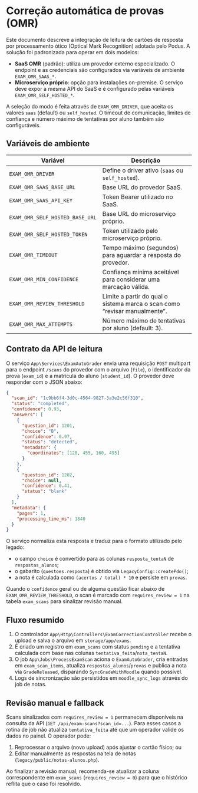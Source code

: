 # Correção automática de provas (OMR)

Este documento descreve a integração de leitura de cartões de resposta por
processamento ótico (Optical Mark Recognition) adotada pelo Podus. A solução foi
padronizada para operar em dois modelos:

- **SaaS OMR** (padrão): utiliza um provedor externo especializado. O endpoint
  e as credenciais são configurados via variáveis de ambiente
  `EXAM_OMR_SAAS_*`.
- **Microserviço próprio**: opção para instalações on-premise. O serviço deve
  expor a mesma API do SaaS e é configurado pelas variáveis
  `EXAM_OMR_SELF_HOSTED_*`.

A seleção do modo é feita através de `EXAM_OMR_DRIVER`, que aceita os valores
`saas` (default) ou `self_hosted`. O timeout de comunicação, limites de
confiança e número máximo de tentativas por aluno também são configuráveis.

## Variáveis de ambiente

| Variável | Descrição |
|----------|-----------|
| `EXAM_OMR_DRIVER` | Define o driver ativo (`saas` ou `self_hosted`). |
| `EXAM_OMR_SAAS_BASE_URL` | Base URL do provedor SaaS. |
| `EXAM_OMR_SAAS_API_KEY` | Token Bearer utilizado no SaaS. |
| `EXAM_OMR_SELF_HOSTED_BASE_URL` | Base URL do microserviço próprio. |
| `EXAM_OMR_SELF_HOSTED_TOKEN` | Token utilizado pelo microserviço próprio. |
| `EXAM_OMR_TIMEOUT` | Tempo máximo (segundos) para aguardar a resposta do provedor. |
| `EXAM_OMR_MIN_CONFIDENCE` | Confiança mínima aceitável para considerar uma marcação válida. |
| `EXAM_OMR_REVIEW_THRESHOLD` | Limite a partir do qual o sistema marca o scan como “revisar manualmente”. |
| `EXAM_OMR_MAX_ATTEMPTS` | Número máximo de tentativas por aluno (default: 3). |

## Contrato da API de leitura

O serviço `App\Services\ExamAutoGrader` envia uma requisição `POST` multipart
para o endpoint `/scans` do provedor com o arquivo (`file`), o identificador da
prova (`exam_id`) e a matrícula do aluno (`student_id`). O provedor deve
responder com o JSON abaixo:

```json
{
  "scan_id": "1c9bb6f4-3d0c-4564-9827-3a3e2c56f310",
  "status": "completed",
  "confidence": 0.93,
  "answers": [
    {
      "question_id": 1201,
      "choice": "B",
      "confidence": 0.97,
      "status": "detected",
      "metadata": {
        "coordinates": [120, 455, 160, 495]
      }
    },
    {
      "question_id": 1202,
      "choice": null,
      "confidence": 0.41,
      "status": "blank"
    }
  ],
  "metadata": {
    "pages": 1,
    "processing_time_ms": 1840
  }
}
```

O serviço normaliza esta resposta e traduz para o formato utilizado pelo legado:
- o campo `choice` é convertido para as colunas `resposta_tentaN` de
  `respostas_alunos`;
- o gabarito (`questoes.resposta`) é obtido via `LegacyConfig::createPdo()`;
- a nota é calculada como `(acertos / total) * 10` e persiste em `provas`.

Quando o `confidence` geral ou de alguma questão ficar abaixo de
`EXAM_OMR_REVIEW_THRESHOLD`, o scan é marcado com `requires_review = 1` na tabela
`exam_scans` para sinalizar revisão manual.

## Fluxo resumido

1. O controlador `App\Http\Controllers\ExamCorrectionController` recebe o
   upload e salva o arquivo em `storage/app/exams`.
2. É criado um registro em `exam_scans` com status `pending` e a tentativa
   calculada com base nas colunas `tentativa_feita`/`nota_tentaN`.
3. O job `App\Jobs\ProcessExamScan` aciona o `ExamAutoGrader`, cria entradas em
   `exam_scan_items`, atualiza `respostas_alunos`/`provas` e publica a nota via
   `GradeReleased`, disparando `SyncGradeWithMoodle` quando possível.
4. Logs de sincronização são persistidos em `moodle_sync_logs` através do job de
   notas.

## Revisão manual e fallback

Scans sinalizados com `requires_review = 1` permanecem disponíveis na consulta da
API (`GET /api/exam-scans?scan_id=...`). Para esses casos a rotina de job não
atualiza `tentativa_feita` até que um operador valide os dados no painel. O
operador pode:

1. Reprocessar o arquivo (novo upload) após ajustar o cartão físico; ou
2. Editar manualmente as respostas na tela de notas (`legacy/public/notas-alunos.php`).

Ao finalizar a revisão manual, recomenda-se atualizar a coluna correspondente em
`exam_scans` (`requires_review = 0`) para que o histórico reflita que o caso foi
resolvido.
